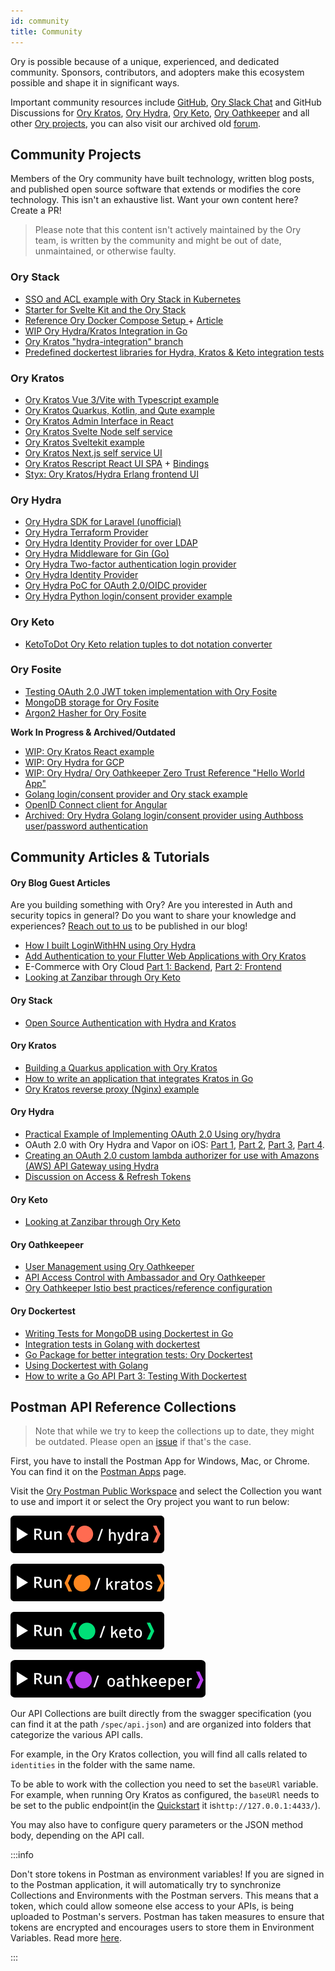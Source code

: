 ```yaml
---
id: community
title: Community
---
```


Ory is possible because of a unique, experienced, and dedicated community.
Sponsors, contributors, and adopters make this ecosystem possible and shape it
in significant ways.

Important community resources include [GitHub](https://github.com/ory),
[Ory Slack Chat](https://slack.ory.sh/) and GitHub Discussions for
[Ory Kratos](https://github.com/ory/kratos/discussions),
[Ory Hydra](https://github.com/ory/hydra/discussions),
[Ory Keto](https://github.com/ory/oathkeeper/discussions),
[Ory Oathkeeper](https://github.com/ory/oathkeeper/discussions) and all other
[Ory projects](https://github.com/ory/meta/discussions), you can also visit our
archived old [forum](https://community.ory.sh/).

## Community Projects

Members of the Ory community have built technology, written blog posts, and
published open source software that extends or modifies the core technology.
This isn't an exhaustive list. Want your own content here? Create a PR!

> Please note that this content isn't actively maintained by the Ory team, is
> written by the community and might be out of date, unmaintained, or otherwise
> faulty.

### Ory Stack

- [SSO and ACL example with Ory Stack in Kubernetes](https://github.com/pngouin/k8s-ory-example)
- [Starter for Svelte Kit and the Ory Stack](https://github.com/MicLeey/sveltekit-ory-starter)
- [Reference Ory Docker Compose Setup ](https://github.com/radekg/ory-reference-compose) +
  [Article](https://gruchalski.com/posts/2021-04-10-ory-reference-docker-compose-and-thoughts-on-the-platform/)
- [WIP Ory Hydra/Kratos Integration in Go](https://github.com/atreya2011/go-kratos-test)
- [Ory Kratos "hydra-integration" branch](https://github.com/ory/kratos-selfservice-ui-node/tree/hydra-integration-2021)
- [Predefined dockertest libraries for Hydra, Kratos & Keto integration tests](https://github.com/radekg/app-kit-orytest)

### Ory Kratos

- [Ory Kratos Vue 3/Vite with Typescript example](https://github.com/timalanfarrow/kratos-selfservice-ui-vue3-typescript)
- [Ory Kratos Quarkus, Kotlin, and Qute example](https://github.com/hbrammer/quarkus_kratos_example)
- [Ory Kratos Admin Interface in React](https://github.com/dfoxg/kratos-admin-ui)
- [Ory Kratos Svelte Node self service](https://github.com/emrahcom/kratos-selfservice-svelte-node)
- [Ory Kratos Sveltekit example](https://github.com/drejohnson/sveltekit-kratos)
- [Ory Kratos Next.js self service UI](https://github.com/spa5k/kratos-next)
- [Ory Kratos Rescript React UI SPA](https://github.com/allancalix/kratos-ui) +
  [Bindings](https://github.com/allancalix/kratos-ui/blob/main/src/Bindings/Kratos.res)
- [Styx: Ory Kratos/Hydra Erlang frontend UI](https://github.com/hrefhref/styx)

### Ory Hydra

- [Ory Hydra SDK for Laravel (unofficial)](https://github.com/ALTELMA/laravel-hydra)
- [Ory Hydra Terraform Provider](https://github.com/svrakitin/terraform-provider-hydra)
- [Ory Hydra Identity Provider for over LDAP](https://github.com/i-core/werther)
- [Ory Hydra Middleware for Gin (Go)](https://github.com/janekolszak/gin-hydra)
- [Ory Hydra Two-factor authentication login provider](https://github.com/epandurski/hydra_login2f)
- [Ory Hydra Identity Provider](https://github.com/janekolszak/idp)
- [Ory Hydra PoC for OAuth 2.0/OIDC provider](https://git.dittberner.info/jan/hydra_oidc_poc)
- [Ory Hydra Python login/consent provider example](https://github.com/westphahl/hydra-login-consent-python)

### Ory Keto

- [KetoToDot Ory Keto relation tuples to dot notation converter](https://github.com/psauvage0/ketodot)

### Ory Fosite

- [Testing OAuth 2.0 JWT token implementation with Ory Fosite](https://github.com/breathbath/oauth-test)
- [MongoDB storage for Ory Fosite](https://github.com/matthewhartstonge/storage)
- [Argon2 Hasher for Ory Fosite](https://github.com/matthewhartstonge/hasher)

**Work In Progress & Archived/Outdated**

- [WIP: Ory Kratos React example](https://github.com/realStandal/kratos-react-example)
- [WIP: Ory Hydra for GCP](https://github.com/someone1/hydra-gcp)
- [WIP: Ory Hydra/ Ory Oathkeeper Zero Trust Reference "Hello World App"](https://github.com/JasonCubic/oathkeeper_hydra_reverse_proxy)
- [Golang login/consent provider and Ory stack example](https://github.com/piensa/logico)
- [OpenID Connect client for Angular](https://git.webmeisterei.com/minadmin/js-oidc)
- [Archived: Ory Hydra Golang login/consent provider using Authboss user/password authentication](https://github.com/nbycomp/login-consent)

## Community Articles & Tutorials

#### Ory Blog Guest Articles

Are you building something with Ory? Are you interested in Auth and security
topics in general? Do you want to share your knowledge and experiences?
[Reach out to us](mailto:office@ory.sh) to be published in our blog!

- [How I built LoginWithHN using Ory Hydra](https://www.ory.sh/how-to-build-login-with-hacker-news/)
- [Add Authentication to your Flutter Web Applications with Ory Kratos](https://www.ory.sh/login-flutter-authentication-example-api-open-source/)
- E-Commerce with Ory Cloud
  [Part 1: Backend](https://www.ory.sh/cloud-ecommerce-backend/),
  [Part 2: Frontend](https://www.ory.sh/cloud-ecommerce-frontend/)
- [Looking at Zanzibar through Ory Keto](https://www.ory.sh/looking-at-keto/)

#### Ory Stack

- [Open Source Authentication with Hydra and Kratos](https://blog.px.dev/open-source-auth/)

#### Ory Kratos

- [Building a Quarkus application with Ory Kratos](https://hauke.me/writing/2021-03-building-a-quarkus-application-with-ory-kratos/)
- [How to write an application that integrates Kratos in Go](https://stories.abletech.nz/integrating-third-party-provider-kratos-f5514b53af66)
- [Ory Kratos reverse proxy (Nginx) example](https://github.com/ory/kratos/discussions/1049)

#### Ory Hydra

- [Practical Example of Implementing OAuth 2.0 Using ory/hydra](https://yusufs.medium.com/practical-example-of-implementing-oauth-2-0-using-ory-hydra-fbaa2765d94f)
- OAuth 2.0 with Ory Hydra and Vapor on iOS:
  [Part 1](https://medium.com/12plus1/oauth2-with-ory-hydra-vapor-3-and-ios-12-ca0e61c28f5a),
  [Part 2](https://medium.com/12plus1/oauth2-implementation-with-ory-hydra-vapor-3-and-ios-12-a2e6684e5085),
  [Part 3](https://medium.com/12plus1/oauth2-implementation-with-ory-hydra-vapor-3-and-ios-12-356793a0edcb),
  [Part 4](https://medium.com/12plus1/oauth2-implementation-with-ory-hydra-vapor-3-and-ios-12-4b34fa67d6).
- [Creating an OAuth 2.0 custom lambda authorizer for use with Amazons (AWS) API Gateway using Hydra](https://blogs.edwardwilde.com/2017/01/12/creating-an-oauth2-custom-lamda-authorizer-for-use-with-amazons-aws-api-gateway-using-hydra/)
- [Discussion on Access & Refresh Tokens](https://github.com/ory/hydra/issues/1529)

#### Ory Keto

- [Looking at Zanzibar through Ory Keto](https://gruchalski.com/posts/2021-04-11-looking-at-zanzibar-through-ory-keto/)

#### Ory Oathkeepeer

- [User Management using Ory Oathkeeper](https://blog.commit.dev/articles/open-source-sundays-building-a-user-management-solution-using-ory-oathkeeper-and-auth0)
- [API Access Control with Ambassador and Ory Oathkeeper](https://blog.getambassador.io/part-2-api-access-control-and-authentication-with-kubernetes-ambassador-and-ory-oathkeeper-q-a-127fa57f6332?utm_content=76739953&utm_medium=social&utm_source=twitter)
- [Ory Oathkeeper Istio best practices/reference configuration](https://github.com/ory/oathkeeper/issues/624)

#### Ory Dockertest

- [Writing Tests for MongoDB using Dockertest in Go](https://mainawycliffe.dev/blog/using-dockertest-to-write-integration-tests-against-mongodb/)
- [Integration tests in Golang with dockertest](https://sergiocarracedo.es/integration-tests-in-golang-with-dockertest/)
- [Go Package for better integration tests: Ory Dockertest](https://mariocarrion.com/2021/03/14/golang-package-testing-datastores-ory-dockertest.html)
- [Using Dockertest with Golang](https://bignerdranch.com/blog/using-dockertest-with-golang/)
- [How to write a Go API Part 3: Testing With Dockertest](https://jonnylangefeld.com/blog/how-to-write-a-go-api-part-3-testing-with-dockertest)

## Postman API Reference Collections

> Note that while we try to keep the collections up to date, they might be
> outdated. Please open an [issue](https://github.com/ory/docs/) if that's the
> case.

First, you have to install the Postman App for Windows, Mac, or Chrome. You can
find it on the [Postman Apps](https://www.getpostman.com/apps) page.

Visit the [Ory Postman Public Workspace](https://www.postman.com/ory-docs) and
select the Collection you want to use and import it or select the Ory project
you want to run below:

[![Run Ory Hydra in Postman](../../src/static/img/docs/postmanHydra.svg)](https://app.getpostman.com/run-collection/12423954-d820ed2c-b119-44df-8b3e-4f344d8aa03a?action=collection%2Ffork&collection-url=entityId%3D12423954-d820ed2c-b119-44df-8b3e-4f344d8aa03a%26entityType%3Dcollection%26workspaceId%3Dba1e6798-1497-4918-a896-cac2f90d481b)

[![Run Ory Kratos in Postman](../../src/static/img/docs/postmanKratos.svg)](https://app.getpostman.com/run-collection/12423954-3497f685-0b0b-4075-81a5-14f317d2ad09?action=collection%2Ffork&collection-url=entityId%3D12423954-3497f685-0b0b-4075-81a5-14f317d2ad09%26entityType%3Dcollection%26workspaceId%3Dba1e6798-1497-4918-a896-cac2f90d481b)

[![Run Ory Keto in Postman](../../src/static/img/docs/postmanKeto.svg)](https://app.getpostman.com/run-collection/12423954-890f43c0-e175-4237-8ec4-64ecd2904f49?action=collection%2Ffork&collection-url=entityId%3D12423954-890f43c0-e175-4237-8ec4-64ecd2904f49%26entityType%3Dcollection%26workspaceId%3Dba1e6798-1497-4918-a896-cac2f90d481b)

[![Run Ory Oathkeeper in Postman](../../src/static/img/docs/postmanOathkeeper.svg)](https://app.getpostman.com/run-collection/12423954-8c811fa9-6666-499b-b5a6-71d059274dbf?action=collection%2Ffork&collection-url=entityId%3D12423954-8c811fa9-6666-499b-b5a6-71d059274dbf%26entityType%3Dcollection%26workspaceId%3Dba1e6798-1497-4918-a896-cac2f90d481b)

Our API Collections are built directly from the swagger specification (you can
find it at the path `/spec/api.json`) and are organized into folders that
categorize the various API calls.

For example, in the Ory Kratos collection, you will find all calls related to
`identities` in the folder with the same name.

To be able to work with the collection you need to set the `baseURl` variable.
For example, when running Ory Kratos as configured, the `baseURl` needs to be
set to the public endpoint(in the
[Quickstart](https://www.ory.sh/kratos/docs/quickstart) it
is`http://127.0.0.1:4433/`).

You may also have to configure query parameters or the JSON method body,
depending on the API call.

:::info

Don't store tokens in Postman as environment variables! If you are signed in to
the Postman application, it will automatically try to synchronize Collections
and Environments with the Postman servers. This means that a token, which could
allow someone else access to your APIs, is being uploaded to Postman's servers.
Postman has taken measures to ensure that tokens are encrypted and encourages
users to store them in Environment Variables. Read more
[here](https://www.postman.com/security).

:::

